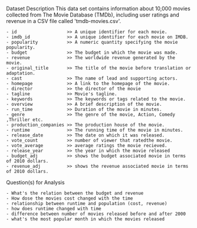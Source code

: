 Dataset Description
This data set contains information about 10,000 movies collected from The Movie Database (TMDb), including user ratings and revenue in a CSV file called 'tmdb-movies.csv'.

    - id                   >> A unique identifier for each movie.
    - imdb_id              >> A unique identifier for each movie on IMDB.
    - popularity           >> A numeric quantity specifying the movie popularity.
    - budget               >> The budget in which the movie was made.
    - revenue              >> The worldwide revenue generated by the movie.
    - original_title       >> The title of the movie before translation or adaptation.
    - cast                 >> The name of lead and supporting actors.
    - homepage             >> A link to the homepage of the movie.
    - director             >> the director of the movie
    - tagline              >> Movie's tagline.
    - keywords             >> The keywords or tags related to the movie.        
    - overview             >> A brief description of the movie.
    - run_time             >> Duration of the movie in minutes.
    - genre                >> The genre of the movie, Action, Comedy ,Thriller etc.
    - production_companies >> The production house of the movie.
    - runtime              >> The running time of the movie in minutes.
    - release_date         >> The date on which it was released.
    - vote_count           >> number of viewer that ratedthe movie.
    - vote_average         >> average ratings the movie recieved.
    - release_year         >> the year in which the movie released
    - budget_adj           >> shows the budget associated movie in terms of 2010 dollars.
    - revenue_adj          >> shows the revenue associated movie in terms of 2010 dollars.
Question(s) for Analysis

    - What's the relation between the budget and revenue
    - How dose the movies cost changed with the time
    - relationship between runtime and population (cost, revenue)
    - how does runtime changed with time
    - difference between number of movies released before and after 2000
    - what's the most popular month in which the movies released
    
    
    
    
